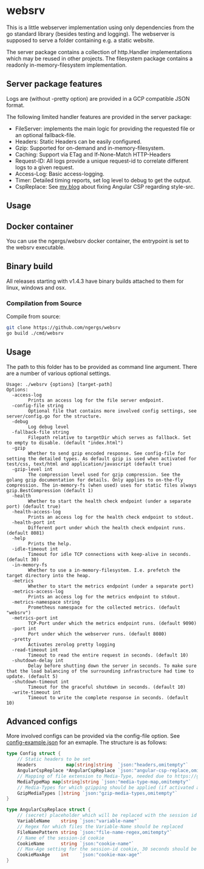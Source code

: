# websrv

This is a little webserver implementation using only dependencies from the go standard library (besides testing and logging).
The webserver is supposed to serve a folder containing e.g. a static website. 

The server package contains a collection of http.Handler implementations which may be reused in other projects. 
The filesystem package contains a readonly in-memory-filesystem implementation.

## Server package features
Logs are (without -pretty option) are provided in a GCP compatible JSON format.

The following limited handler features are provided in the server package:
* FileServer: implements the main logic for providing the requested file or an optional fallback-file.
* Headers: Static Headers can be easily configured.
* Gzip: Supported for on-demand and in-memory-filesystem.
* Caching: Support via ETag and If-None-Match HTTP-Headers
* Request-ID: All logs provide a unique request-id to correlate different logs to a given request.
* Access-Log: Basic access-logging.
* Timer: Detailed timing reports, set log level to debug to get the output.
* CspReplace: See [my blog](https://ngergs.de/content/angular/style-csp-fix) about fixing Angular CSP regarding style-src.

## Usage

## Docker container
You can use the ngergs/websrv docker container, the entrypoint is set to the websrv executable.

## Binary build
All releases starting with v1.4.3 have binary builds attached to them for linux, windows and osx.

### Compilation from Source
Compile from source:
```bash
git clone https://github.com/ngergs/websrv
go build ./cmd/websrv
```

## Usage
The path to this folder has to be provided as command line argument. There are a number of various optional settings.

```
Usage: ./websrv {options} [target-path]
Options:
  -access-log
        Prints an access log for the file server endpoint.
  -config-file string
        Optional file that contains more involved config settings, see server/config.go for the structure.
  -debug
        Log debug level
  -fallback-file string
        Filepath relative to targetDir which serves as fallback. Set to empty to disable. (default "index.html")
  -gzip
        Whether to send gzip encoded response. See config-file for setting the detailed types. As default gzip is used when activated for test/css, text/html and application/javascript (default true)
  -gzip-level int
        The compression level used for gzip compression. See the golang gzip documentation for details. Only applies to on-the-fly compression. The in-memory-fs (when used) uses for static files always gzip.BestCompression (default 1)
  -health
        Whether to start the health check endpoint (under a separate port) (default true)
  -health-access-log
        Prints an access log for the health check endpoint to stdout.
  -health-port int
        Different port under which the health check endpoint runs. (default 8081)
  -help
        Prints the help.
  -idle-timeout int
        Timeout for idle TCP connections with keep-alive in seconds. (default 30)
  -in-memory-fs
        Whether to use a in-memory-filesystem. I.e. prefetch the target directory into the heap.
  -metrics
        Whether to start the metrics endpoint (under a separate port)
  -metrics-access-log
        Prints an access log for the metrics endpoint to stdout.
  -metrics-namespace string
        Prometheus namespace for the collected metrics. (default "websrv")
  -metrics-port int
        TCP-Port under which the metrics endpoint runs. (default 9090)
  -port int
        Port under which the webserver runs. (default 8080)
  -pretty
        Activates zerolog pretty logging
  -read-timeout int
        Timeout to read the entire request in seconds. (default 10)
  -shutdown-delay int
        Delay before shutting down the server in seconds. To make sure that the load balancing of the surrounding infrastructure had time to update. (default 5)
  -shutdown-timeout int
        Timeout for the graceful shutdown in seconds. (default 10)
  -write-timeout int
        Timeout to write the complete response in seconds. (default 10)
```

## Advanced configs
More involved configs can be provided via the config-file option. See [config-example.json](config-example.json) for an exmaple. The structure is as follows:

```go
type Config struct {
	// Static headers to be set
	Headers           map[string]string  `json:"headers,omitempty"`
	AngularCspReplace *AngularCspReplace `json:"angular-csp-replace,omitempty"`
	// Mapping of file extension to Media-Type, needed due to https://github.com/golang/go/issues/32350
	MediaTypeMap map[string]string `json:"media-type-map,omitempty"`
	// Media-Types for which gzipping should be applied (if activated and client has set the Accept-Encoding: gzip HTTP-Header)
	GzipMediaTypes []string `json:"gzip-media-types,omitempty"`
}

type AngularCspReplace struct {
	// (secret) placeholder which will be replaced with the session id when serving
	VariableName    string `json:"variable-name"`
	// Regex for which files the Variable-Name should be replaced
	FileNamePattern string `json:"file-name-regex,omitempty"`
	// Name of the session-id cookie
	CookieName      string `json:"cookie-name"`
	// Max-Age setting for the session-id cookie, 30 seconds should be sufficient
	CookieMaxAge    int    `json:"cookie-max-age"`
}
```
